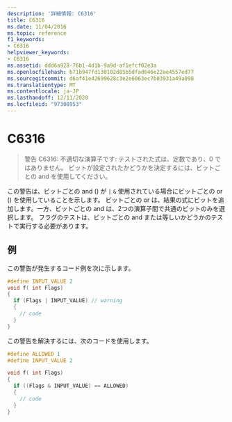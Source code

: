```yaml
---
description: '詳細情報: C6316'
title: C6316
ms.date: 11/04/2016
ms.topic: reference
f1_keywords:
- C6316
helpviewer_keywords:
- C6316
ms.assetid: ddd6a928-76b1-4d1b-9a9d-af1efcf02e3a
ms.openlocfilehash: b71b947fd130102d85b5dfad646e22ae4557ed77
ms.sourcegitcommit: d6af41e42699628c3e2e6063ec7b03931a49a098
ms.translationtype: MT
ms.contentlocale: ja-JP
ms.lasthandoff: 12/11/2020
ms.locfileid: "97308953"
---
```

# <a name="c6316"></a>C6316

> 警告 C6316: 不適切な演算子です: テストされた式は、定数であり、0 ではありません。 ビットが設定されたかどうかを決定するには、ビットごとの and を使用してください。

この警告は、ビットごとの and () が `|` `&` 使用されている場合にビットごとの or () を使用していることを示します。 ビットごとの or は、結果の式にビットを追加します。一方、ビットごとの and は、2つの演算子間で共通のビットのみを選択します。 フラグのテストは、ビットごとの and または等しいかどうかのテストで実行する必要があります。

## <a name="example"></a>例

この警告が発生するコード例を次に示します。

```cpp
#define INPUT_VALUE 2
void f( int Flags)
{
  if (Flags | INPUT_VALUE) // warning
  {
    // code
  }
}
```

この警告を解決するには、次のコードを使用します。

```cpp
#define ALLOWED 1
#define INPUT_VALUE 2

void f( int Flags)
{
  if ((Flags & INPUT_VALUE) == ALLOWED)
  {
    // code
  }
}
```
